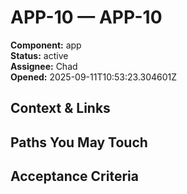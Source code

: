 # APP-10 — APP-10

**Component:** app  
**Status:** active  
**Assignee:** Chad  
**Opened:** 2025-09-11T10:53:23.304601Z

## Context & Links

## Paths You May Touch

## Acceptance Criteria

